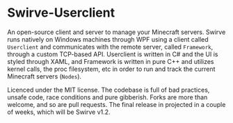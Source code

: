 # Swirve-Userclient
 
An open-source client and server to manage your Minecraft servers.
Swirve runs natively on Windows machines through WPF using a client
called `Userclient` and communicates with the remote server, called
`Framework`, through a custom TCP-based API. Userclient is written
in C# and the UI is styled through XAML, and Framework is written in
pure C++ and utilizes kernel calls, the proc filesystem, etc in
order to run and track the current Minecraft servers (`Nodes`).

Licenced under the MIT license. The codebase is full of bad practices,
unsafe code, race conditions and pure gibberish. Forks are more than
welcome, and so are pull requests. The final release in projected in
a couple of weeks, which will be Swirve v1.2.
